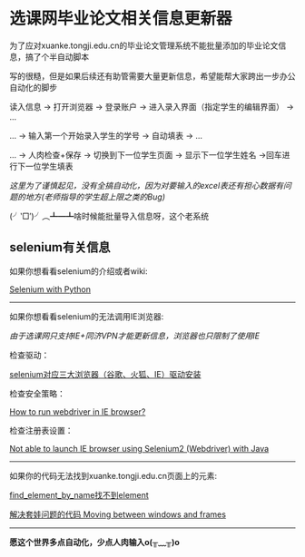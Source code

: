 # 选课网毕业论文相关信息更新器

为了应对xuanke.tongji.edu.cn的毕业论文管理系统不能批量添加的毕业论文信息，搞了个半自动脚本

写的很糙，但是如果后续还有助管需要大量更新信息，希望能帮大家跨出一步办公自动化的脚步

读入信息 → 打开浏览器 → 登录账户 → 进入录入界面（指定学生的编辑界面） → …

… → 输入第一个开始录入学生的学号 → 自动填表 → …

… → 人肉检查+保存 → 切换到下一位学生页面 → 显示下一位学生姓名 →回车进行下一位学生填表

_这里为了谨慎起见，没有全搞自动化，因为对要输入的excel表还有担心数据有问题的地方(老师指导的学生超上限之类的Bug)_

(╯‵□′)╯︵┻━┻啥时候能批量导入信息呀，这个老系统

## selenium有关信息

如果你想看看selenium的介绍或者wiki:

[Selenium with Python](https://selenium-python.readthedocs.io/)

 ---------- 
如果你想看看selenium的无法调用IE浏览器:

_由于选课网只支持IE+同济VPN才能更新信息，浏览器也只限制了使用IE_

检查驱动：

[selenium对应三大浏览器（谷歌、火狐、IE）驱动安装](https://www.cnblogs.com/qiezizi/p/8632058.html)

检查安全策略：

[How to run webdriver in IE browser?](https://www.seleniumeasy.com/selenium-tutorials/how-to-run-webdriver-in-ie-browser)

检查注册表设置：

[Not able to launch IE browser using Selenium2 (Webdriver) with Java](https://stackoverflow.com/questions/14952348/not-able-to-launch-ie-browser-using-selenium2-webdriver-with-java)

 ---------- 
如果你的代码无法找到xuanke.tongji.edu.cn页面上的元素:

[find_element_by_name找不到element](https://blog.csdn.net/xiaoaiwhc/article/details/8620427)

[解决套娃问题的代码 Moving between windows and frames](https://selenium-python.readthedocs.io/navigating.html)

 ---------- 
 
**愿这个世界多点自动化，少点人肉输入o(╥﹏╥)o**
